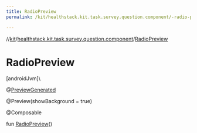 ```yaml
---
title: RadioPreview
permalink: /kit/healthstack.kit.task.survey.question.component/-radio-preview.html

---
```

//[kit](/kit.html)/[healthstack.kit.task.survey.question.component](index.html)/[RadioPreview](-radio-preview.html)



# RadioPreview



[androidJvm]\




@[PreviewGenerated](../healthstack.kit.annotation/-preview-generated/index.html)



@Preview(showBackground = true)



@Composable



fun [RadioPreview](-radio-preview.html)()





